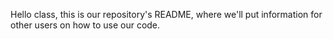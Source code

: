 Hello class, this is our repository's README, where we'll put information for other users on how to use our code.